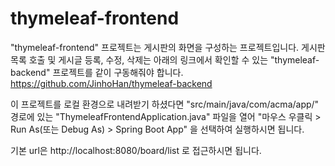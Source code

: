 # thymeleaf-frontend

"thymeleaf-frontend" 프로젝트는 게시판의 화면을 구성하는 프로젝트입니다.
게시판 목록 호출 및 게시글 등록, 수정, 삭제는 아래의 링크에서 확인할 수 있는 "thymeleaf-backend" 프로젝트를 같이 구동해줘야 합니다.
https://github.com/JinhoHan/thymeleaf-backend

이 프로젝트를 로컬 환경으로 내려받기 하셨다면 "src/main/java/com/acma/app/" 경로에 있는 
"ThymeleafFrontendApplication.java" 파일을 열어 "마우스 우클릭 > Run As(또는 Debug As) > Spring Boot App" 을 선택하여 실행하시면 됩니다.

기본 url은 http://localhost:8080/board/list 로 접근하시면 됩니다.
